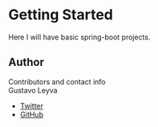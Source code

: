 # Getting Started
Here I will have basic spring-boot projects.

## Author
Contributors and contact info  
Gustavo Leyva
* [Twitter](https://twitter.com/ovatleyva)
* [GitHub](https://github.com/gusleyva)